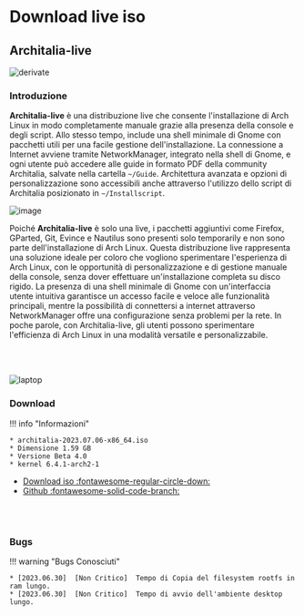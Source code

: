 # Download live iso

## Architalia-live

![derivate](https://github.com/ArchItalia/site/assets/117321045/59a2d606-15e8-4082-962a-414845e07301)


### Introduzione

**Architalia-live** è una distribuzione live che consente l'installazione di Arch Linux in modo completamente manuale grazie alla presenza della console e degli script. Allo stesso tempo, include una shell minimale di Gnome con pacchetti utili per una facile gestione dell'installazione. La connessione a Internet avviene tramite NetworkManager, integrato nella shell di Gnome, e ogni utente può accedere alle guide in formato PDF della community Architalia, salvate nella cartella `~/Guide`. Architettura avanzata e opzioni di personalizzazione sono accessibili anche attraverso l'utilizzo dello script di Architalia posizionato in `~/Installscript`. 

![image](https://github.com/ArchItalia/site/assets/117321045/20493db0-69b7-4591-9c06-7674bbad7261)

Poiché **Architalia-live** è solo una live, i pacchetti aggiuntivi come Firefox, GParted, Git, Evince e Nautilus sono presenti solo temporarily e non sono parte dell'installazione di Arch Linux. Questa distribuzione live rappresenta una soluzione ideale per coloro che vogliono sperimentare l'esperienza di Arch Linux, con le opportunità di personalizzazione e di gestione manuale della console, senza dover effettuare un'installazione completa su disco rigido. La presenza di una shell minimale di Gnome con un'interfaccia utente intuitiva garantisce un accesso facile e veloce alle funzionalità principali, mentre la possibilità di connettersi a internet attraverso NetworkManager offre una configurazione senza problemi per la rete. In poche parole, con Architalia-live, gli utenti possono sperimentare l'efficienza di Arch Linux in una modalità versatile e personalizzabile.

<br><br>

![laptop](https://github.com/ArchItalia/site/assets/117321045/94a0fe64-c108-44a2-bb52-d2e1b25ab12d)



### Download

!!! info "Informazioni"
    
    * architalia-2023.07.06-x86_64.iso
    * Dimensione 1.59 GB
    * Versione Beta 4.0
    * kernel 6.4.1-arch2-1

- [Download iso :fontawesome-regular-circle-down:](https://drive.google.com/file/d/1_-fFyNZ0nePDxfnstZtyA8lLAfAOv--r/view?usp=sharing)
- [Github :fontawesome-solid-code-branch:](https://github.com/ArchItalia/architalia-live.git)

<br><br>

### Bugs

!!! warning "Bugs Conosciuti"

    * [2023.06.30]  [Non Critico]  Tempo di Copia del filesystem rootfs in ram lungo. 
    * [2023.06.30]  [Non Critico]  Tempo di avvio dell'ambiente desktop lungo. 

<br><br><br><br>

